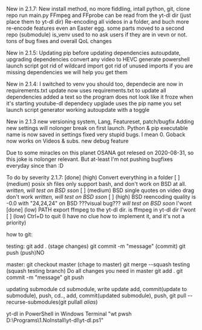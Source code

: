 New in 2.1.7:
New install method, no more fiddling, intall python, git, clone repo run main.py
FFmpeg and FFprobe can be read from the yt-dl dir (just place them to yt-dl dir)
Re-encoding all videos in a folder, and buch more re-encode features
even an Easter egg.
some parts moved to a second repo (submodule)
is_venv used to no ask users if they are in vevn or not.
tons of bug fixes and overall QoL changes

New in 2.1.5:
Updating pip before updating dependencies
autoupdate, upgrading dependencies
convert any video to HEVC
generate powershell launch script
got rid of wildcard import
got rid of unused imports
if you are missing dependencies we will help you get them

New in 2.1.4:
I switched to venv you should too,
dependecie are now in requirements.txt
update now uses requirements.txt to update all dependencies
added a text so the program does not look like it froze when it's starting youtube-dl
dependecy upglade uses the pip name you set
launch script generator
working autoupdate with a toggle

New in 2.1.3
new versioning system, Lang, Featureset, patch/bugfix
Adding new settings will nolonger break on first launch.
Python & pip executable name is now saved in settings
fixed very stupid bugs. I mean 0. Goback now works on Videos & subs.
new debug feature

Due to some miracles on this planet OSANA got relesed on 2020-08-31, so this joke is nolonger relevant.
But at-least I'm not pushing bugfixes everyday since than :D

To do by severity 2.1.7:
        [done] (high)    Convert everything in a folder
        [    ] (medium)  posix sh files only support bash, and don't work on BSD at all.        *written, will test on BSD sson*
        [    ] (medium)  BSD single quotes on video drag don't work                             *written, will test on BSD sson*
        [    ] (high)    BSD reencoding quality is -0.0 with "24,24,24" on BSD ???visual bug??? *will test on BSD soon*
I'wont  [done] (low)     PATH export ffmpeg to the yt-dl dir. is ffmpeg in yt-dl dir
I'wont  [    ] (low)     Ctrl+D to quit (I have no clue how to implement it, and it's not a priority)


how to git:

testing:
git add . (stage changes)
git commit -m "message" (commit)
git push (push)NO

master:
git checkout master (chage to master)
git merge --squash testing (squash testing branch)
Do all changes you need in master 
git add .
git commit -m "message"
git push

updating submodule cd submodule, write update add, commit(update to submodule), push, cd.., add, commit(updated submodule), push, git pull --recurse-submodules(git pullall *alias*)

yt-dl in PowerShell in Windows Terminal
"wt pwsh D:\Programs\1.NoInstall\yt-dl\yt-dl.ps1"
